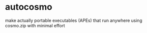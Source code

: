 # autocosmo
make actually portable executables (APEs) that run anywhere using cosmo.zip with minimal effort
